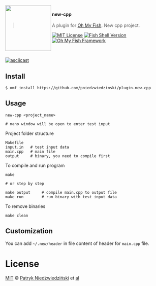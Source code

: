 <img src="https://cdn.rawgit.com/oh-my-fish/oh-my-fish/e4f1c2e0219a17e2c748b824004c8d0b38055c16/docs/logo.svg" align="left" width="144px" height="144px"/>

#### new-cpp
> A plugin for [Oh My Fish][omf-link]. New cpp project.

[![MIT License](https://img.shields.io/badge/license-MIT-007EC7.svg?style=flat-square)](/LICENSE)
[![Fish Shell Version](https://img.shields.io/badge/fish-v2.2.0-007EC7.svg?style=flat-square)](https://fishshell.com)
[![Oh My Fish Framework](https://img.shields.io/badge/Oh%20My%20Fish-Framework-007EC7.svg?style=flat-square)](https://www.github.com/oh-my-fish/oh-my-fish)

<br/>

[![asciicast](https://asciinema.org/a/241025.png)](https://asciinema.org/a/241025)

## Install

```fish
$ omf install https://github.com/pniedzwiedzinski/plugin-new-cpp
```


## Usage

```fish
new-cpp <project_name>

# nano window will be open to enter test input
```

Project folder structure
```fish
Makefile
input.in   # test input data
main.cpp   # main file
output     # binary, you need to compile first
```

To compile and run program
```fish
make

# or step by step

make output     # compile main.cpp to output file
make run        # run binary with test input data
```

To remove binaries
```fish
make clean
```

## Customization

You can add `~/.new/header` in file content of header for `main.cpp` file.

# License

[MIT][mit] © [Patryk Niedźwiedziński][author] et [al][contributors]


[mit]:            https://opensource.org/licenses/MIT
[author]:         https://github.com/pniedzwiedzinski
[contributors]:   https://github.com/pniedzwiedzinski/plugin-new-cpp/graphs/contributors
[omf-link]:       https://www.github.com/oh-my-fish/oh-my-fish

[license-badge]:  https://img.shields.io/badge/license-MIT-007EC7.svg?style=flat-square
